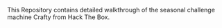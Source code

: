 This Repository contains detailed walkthrough of the seasonal challenge machine Crafty from Hack The Box.
